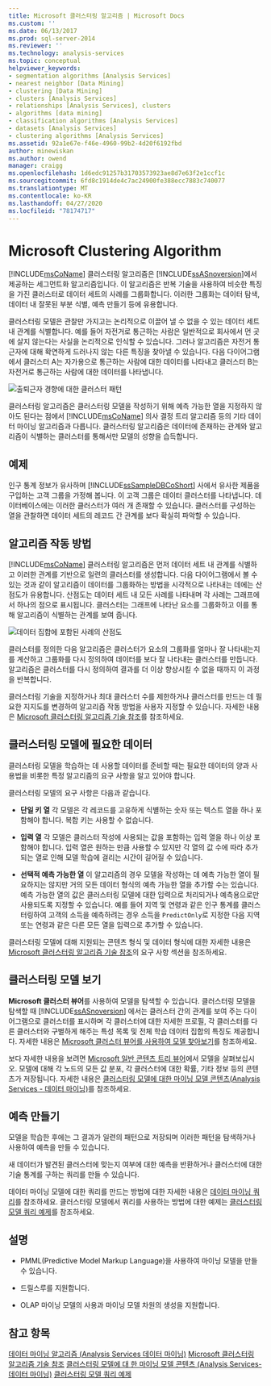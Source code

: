 ```yaml
---
title: Microsoft 클러스터링 알고리즘 | Microsoft Docs
ms.custom: ''
ms.date: 06/13/2017
ms.prod: sql-server-2014
ms.reviewer: ''
ms.technology: analysis-services
ms.topic: conceptual
helpviewer_keywords:
- segmentation algorithms [Analysis Services]
- nearest neighbor [Data Mining]
- clustering [Data Mining]
- clusters [Analysis Services]
- relationships [Analysis Services], clusters
- algorithms [data mining]
- classification algorithms [Analysis Services]
- datasets [Analysis Services]
- clustering algorithms [Analysis Services]
ms.assetid: 92a1e67e-f46e-4960-99b2-4d20f6192fbd
author: minewiskan
ms.author: owend
manager: craigg
ms.openlocfilehash: 1d6edc91257b31703573923ae8d7e63f2e1ccf1c
ms.sourcegitcommit: 6fd8c1914de4c7ac24900fe388ecc7883c740077
ms.translationtype: MT
ms.contentlocale: ko-KR
ms.lasthandoff: 04/27/2020
ms.locfileid: "78174717"
---
```

# <a name="microsoft-clustering-algorithm"></a>Microsoft Clustering Algorithm
  [!INCLUDE[msCoName](../../includes/msconame-md.md)] 클러스터링 알고리즘은 [!INCLUDE[ssASnoversion](../../includes/ssasnoversion-md.md)]에서 제공하는 세그먼트화 알고리즘입니다. 이 알고리즘은 반복 기술을 사용하여 비슷한 특징을 가진 클러스터로 데이터 세트의 사례를 그룹화합니다. 이러한 그룹화는 데이터 탐색, 데이터 내 잘못된 부분 식별, 예측 만들기 등에 유용합니다.

 클러스터링 모델은 관찰만 가지고는 논리적으로 이끌어 낼 수 없을 수 있는 데이터 세트 내 관계를 식별합니다. 예를 들어 자전거로 통근하는 사람은 일반적으로 회사에서 먼 곳에 살지 않는다는 사실을 논리적으로 인식할 수 있습니다. 그러나 알고리즘은 자전거 통근자에 대해 확연하게 드러나지 않는 다른 특징을 찾아낼 수 있습니다. 다음 다이어그램에서 클러스터 A는 자가용으로 통근하는 사람에 대한 데이터를 나타내고 클러스터 B는 자전거로 통근하는 사람에 대한 데이터를 나타냅니다.

 ![출퇴근자 경향에 대한 클러스터 패턴](../media/clustering-example.gif "출퇴근자 경향에 대한 클러스터 패턴")

 클러스터링 알고리즘은 클러스터링 모델을 작성하기 위해 예측 가능한 열을 지정하지 않아도 된다는 점에서 [!INCLUDE[msCoName](../../includes/msconame-md.md)] 의사 결정 트리 알고리즘 등의 기타 데이터 마이닝 알고리즘과 다릅니다. 클러스터링 알고리즘은 데이터에 존재하는 관계와 알고리즘이 식별하는 클러스터를 통해서만 모델의 성향을 습득합니다.

## <a name="example"></a>예제
 인구 통계 정보가 유사하며 [!INCLUDE[ssSampleDBCoShort](../../includes/sssampledbcoshort-md.md)] 사에서 유사한 제품을 구입하는 고객 그룹을 가정해 봅니다. 이 고객 그룹은 데이터 클러스터를 나타냅니다. 데이터베이스에는 이러한 클러스터가 여러 개 존재할 수 있습니다. 클러스터를 구성하는 열을 관찰하면 데이터 세트의 레코드 간 관계를 보다 확실히 파악할 수 있습니다.

## <a name="how-the-algorithm-works"></a>알고리즘 작동 방법
 [!INCLUDE[msCoName](../../includes/msconame-md.md)] 클러스터링 알고리즘은 먼저 데이터 세트 내 관계를 식별하고 이러한 관계를 기반으로 일련의 클러스터를 생성합니다. 다음 다이어그램에서 볼 수 있는 것과 같이 알고리즘이 데이터를 그룹화하는 방법을 시각적으로 나타내는 데에는 산점도가 유용합니다. 산점도는 데이터 세트 내 모든 사례를 나타내며 각 사례는 그래프에서 하나의 점으로 표시됩니다. 클러스터는 그래프에 나타난 요소를 그룹화하고 이를 통해 알고리즘이 식별하는 관계를 보여 줍니다.

 ![데이터 집합에 포함된 사례의 산점도](../media/clustering-plot.gif "데이터 집합에 포함된 사례의 산점도")

 클러스터를 정의한 다음 알고리즘은 클러스터가 요소의 그룹화를 얼마나 잘 나타내는지를 계산하고 그룹화를 다시 정의하여 데이터를 보다 잘 나타내는 클러스터를 만듭니다. 알고리즘은 클러스터를 다시 정의하여 결과를 더 이상 향상시킬 수 없을 때까지 이 과정을 반복합니다.

 클러스터링 기술을 지정하거나 최대 클러스터 수를 제한하거나 클러스터를 만드는 데 필요한 지지도를 변경하여 알고리즘 작동 방법을 사용자 지정할 수 있습니다. 자세한 내용은 [Microsoft 클러스터링 알고리즘 기술 참조](microsoft-clustering-algorithm-technical-reference.md)를 참조하세요.

## <a name="data-required-for-clustering-models"></a>클러스터링 모델에 필요한 데이터
 클러스터링 모델을 학습하는 데 사용할 데이터를 준비할 때는 필요한 데이터의 양과 사용법을 비롯한 특정 알고리즘의 요구 사항을 알고 있어야 합니다.

 클러스터링 모델의 요구 사항은 다음과 같습니다.

-   **단일 키 열** 각 모델은 각 레코드를 고유하게 식별하는 숫자 또는 텍스트 열을 하나 포함해야 합니다. 복합 키는 사용할 수 없습니다.

-   **입력 열** 각 모델은 클러스터 작성에 사용되는 값을 포함하는 입력 열을 하나 이상 포함해야 합니다. 입력 열은 원하는 만큼 사용할 수 있지만 각 열의 값 수에 따라 추가되는 열로 인해 모델 학습에 걸리는 시간이 길어질 수 있습니다.

-   **선택적 예측 가능한 열** 이 알고리즘의 경우 모델을 작성하는 데 예측 가능한 열이 필요하지는 않지만 거의 모든 데이터 형식의 예측 가능한 열을 추가할 수는 있습니다. 예측 가능한 열의 값은 클러스터링 모델에 대한 입력으로 처리되거나 예측용으로만 사용되도록 지정할 수 있습니다. 예를 들어 지역 및 연령과 같은 인구 통계를 클러스터링하여 고객의 소득을 예측하려는 경우 소득을 `PredictOnly`로 지정한 다음 지역 또는 연령과 같은 다른 모든 열을 입력으로 추가할 수 있습니다.

 클러스터링 모델에 대해 지원되는 콘텐츠 형식 및 데이터 형식에 대한 자세한 내용은 [Microsoft 클러스터링 알고리즘 기술 참조](microsoft-clustering-algorithm-technical-reference.md)의 요구 사항 섹션을 참조하세요.

## <a name="viewing-a-clustering-model"></a>클러스터링 모델 보기
 **Microsoft 클러스터 뷰어**를 사용하여 모델을 탐색할 수 있습니다. 클러스터링 모델을 탐색할 때 [!INCLUDE[ssASnoversion](../../includes/ssasnoversion-md.md)] 에서는 클러스터 간의 관계를 보여 주는 다이어그램으로 클러스터를 표시하며 각 클러스터에 대한 자세한 프로필, 각 클러스터를 다른 클러스터와 구별하게 해주는 특성 목록 및 전체 학습 데이터 집합의 특징도 제공합니다. 자세한 내용은 [Microsoft 클러스터 뷰어를 사용하여 모델 찾아보기](browse-a-model-using-the-microsoft-cluster-viewer.md)를 참조하세요.

 보다 자세한 내용을 보려면 [Microsoft 일반 콘텐츠 트리 뷰어](browse-a-model-using-the-microsoft-generic-content-tree-viewer.md)에서 모델을 살펴보십시오. 모델에 대해 각 노드의 모든 값 분포, 각 클러스터에 대한 확률, 기타 정보 등의 콘텐츠가 저장됩니다. 자세한 내용은 [클러스터링 모델에 대한 마이닝 모델 콘텐츠&#40;Analysis Services - 데이터 마이닝&#41;](mining-model-content-for-clustering-models-analysis-services-data-mining.md)를 참조하세요.

## <a name="creating-predictions"></a>예측 만들기
 모델을 학습한 후에는 그 결과가 일련의 패턴으로 저장되며 이러한 패턴을 탐색하거나 사용하여 예측을 만들 수 있습니다.

 새 데이터가 발견된 클러스터에 맞는지 여부에 대한 예측을 반환하거나 클러스터에 대한 기술 통계를 구하는 쿼리를 만들 수 있습니다.

 데이터 마이닝 모델에 대한 쿼리를 만드는 방법에 대한 자세한 내용은 [데이터 마이닝 쿼리](data-mining-queries.md)를 참조하세요. 클러스터링 모델에서 쿼리를 사용하는 방법에 대한 예제는 [클러스터링 모델 쿼리 예제](clustering-model-query-examples.md)를 참조하세요.

## <a name="remarks"></a>설명

-   PMML(Predictive Model Markup Language)을 사용하여 마이닝 모델을 만들 수 있습니다.

-   드릴스루를 지원합니다.

-   OLAP 마이닝 모델의 사용과 마이닝 모델 차원의 생성을 지원합니다.

## <a name="see-also"></a>참고 항목
 [데이터 마이닝 알고리즘 &#40;Analysis Services 데이터 마이닝&#41;](data-mining-algorithms-analysis-services-data-mining.md) [Microsoft 클러스터링 알고리즘 기술 참조](microsoft-clustering-algorithm-technical-reference.md) [클러스터링 모델에 대 한 마이닝 모델 콘텐츠 &#40;Analysis Services-데이터 마이닝&#41;](mining-model-content-for-clustering-models-analysis-services-data-mining.md) [클러스터링 모델 쿼리 예제](clustering-model-query-examples.md)



